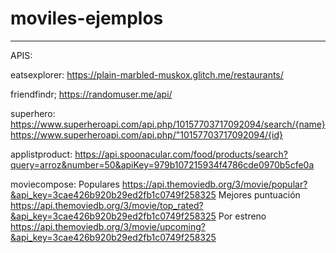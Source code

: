 # moviles-ejemplos
----------
APIS:

eatsexplorer: 
https://plain-marbled-muskox.glitch.me/restaurants/

friendfindr;
https://randomuser.me/api/

superhero:
https://www.superheroapi.com/api.php/10157703717092094/search/{name}
https://www.superheroapi.com/api.php/"10157703717092094/{id}

applistproduct:
https://api.spoonacular.com/food/products/search?query=arroz&number=50&apiKey=979b107215934f4786cde0970b5cfe0a

moviecompose:
Populares
https://api.themoviedb.org/3/movie/popular?&api_key=3cae426b920b29ed2fb1c0749f258325
Mejores puntuación
https://api.themoviedb.org/3/movie/top_rated?&api_key=3cae426b920b29ed2fb1c0749f258325
Por estreno
https://api.themoviedb.org/3/movie/upcoming?&api_key=3cae426b920b29ed2fb1c0749f258325
